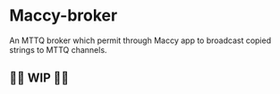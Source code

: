 # Maccy-broker
An MTTQ broker which permit through Maccy app to broadcast copied strings to  MTTQ channels.

## 🚧🚧 WIP 🚧🚧
